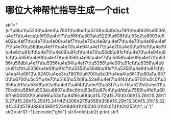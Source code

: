 # 哪位大神帮忙指导生成一个dict

str1="(u'\u8bc1\u5238\u4ee3\u7801\t\u8bc1\u5238\u540d\u79f0\t\u6628\u6536\u4ef7\t\u4eca\u5f00\u4ef7\t\u56fd\u503a\u5229\u606f\t\u53c2\u8003\u5e02\u4ef7\t\u4e70\u4e00\u4ef7\t\u4e70\u4e8c\u4ef7\t\u4e70\u4e09\u4ef7\t\u4e70\u56db\u4ef7\t\u4e70\u4e94\u4ef7\t\u4e70\u4e00\u91cf\t\u4e70\u4e8c\u91cf\t\u4e70\u4e09\u91cf\t\u4e70\u56db\u91cf\t\u4e70\u4e94\u91cf\t\u5356\u4e00\u4ef7\t\u5356\u4e8c\u4ef7\t\u5356\u4e09\u4ef7\t\u5356\u56db\u4ef7\t\u5356\u4e94\u4ef7\t\u5356\u4e00\u91cf\t\u5356\u4e8c\u91cf\t\u5356\u4e09\u91cf\t\u5356\u56db\u91cf\t\u5356\u4e94\u91cf\t\u4ea4\u6613\u6240\u4ee3\u7801\t\u6700\u5c0f\u4ea4\u6613\u80a1\u6570\t\u6700\u5c0f\u4e70\u5165\u53d8\u52a8\u4ef7\u4f4d\t\u6700\u5c0f\u5356\u51fa\u53d8\u52a8\u4ef7\u4f4d\t\u5e10\u53f7\u7c7b\u522b\t\u5e01\u79cd\t\u56fd\u503a\u6807\u8bc6\t\u53e5\u67c4\t\u4fdd\u7559\u4fe1\u606f\n600000\t\u6d66\u53d1\u94f6\u884c\t15.72\t15.70\t0.00\t15.28\t15.28\t15.27\t15.26\t15.25\t15.24\t42\t308\t275\t556\t358\t15.29\t15.30\t15.31\t15.32\t15.33\t578\t386\t588\t523\t946\t1\t100\t0.01\t0.01\t1\t0\t255\t\t', u'')"
str2=str1[1:-1].encode("gbk")
str3=dict(str2)
print str3